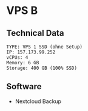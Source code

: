 # VPS B

## Technical Data

```
TYPE: VPS 1 SSD (ohne Setup)
IP: 157.173.99.252
vCPUs: 4
Memory: 6 GB
Storage: 400 GB (100% SSD)
```

## Software

* Nextcloud Backup

